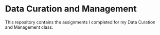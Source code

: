 # Data Curation and Management

This repository contains the assignments I completed for my Data Curation and Management class.
